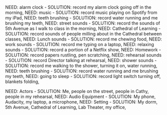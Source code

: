NEED: alarm clock - SOLUTION: record my alarm clock going off in the morning,
NEED: music - SOLUTION: record music playing on Spotify from my iPad,
NEED: teeth brushing - SOLUTION: record water running and me brushing my teeth,
NEED: street sounds - SOLUTION: record the sounds of 5th Avenue as I walk to class in the morning,
NEED: Cathedral of Learning - SOLUTION: record sounds of people milling about in the Cathedral between classes,
NEED: Lunch sounds - SOLUTION: record me chewing food,
NEED: work sounds - SOLUTION: record me typing on a laptop,
NEED: relaxing sounds - SOLUTION: record a portion of a Netflix show,
NEED: Homework - SOLUTION: record papers rustling, pen scratching,
NEED: rehearsal sounds - SOLUTION: record Director talking at rehearsal,
NEED: shower sounds - SOLUTION: record me walking to the shower, turning it on, water running,
NEED: teeth brushing - SOLUTION: record  water running and me brushing my teeth,
NEED: going to sleep - SOLUTION: record light switch turning off, blankets folding,

NEED: Actors - SOLUTION: Me, people on the street, people in Cathy, people in my rehearsal,
NEED: Audio Equipment - SOLUTION: My phone, Audacity, my laptop, a microphone,
NEED: Setting - SOLUTION: My dorm, 5th Avenue, Cathedral of Learning, Lab Theater, my office,
